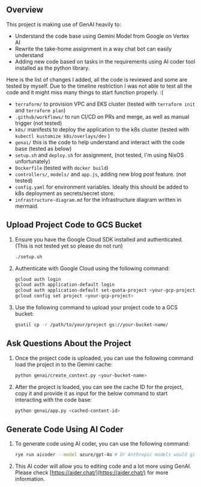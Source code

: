 ## Overview

This project is making use of GenAI heavily to:
- Understand the code base using Gemini Model from Google on Vertex AI
- Rewrite the take-home assignment in a way chat bot can easily understand
- Adding new code based on tasks in the requirements using AI coder tool installed as the python library.

Here is the list of changes I added, all the code is reviewed and some are tested by myself. Due to the timeline restriction
I was not able to test all the code and it might miss many things to start function properly. :(

- `terraform/` to provision VPC and EKS cluster (tested with `terraform init` and `terraform plan`)
- `.github/workflows/` to run CI/CD on PRs and merge, as well as manual trigger (not tested)
- `k8s/` manifests to deploy the application to the k8s cluster (tested with `kubectl kustomize k8s/overlays/dev` )
- `genai/` this is the code to help understand and interact with the code base (tested as below)
- `setup.sh` and `deploy.sh` for assignment, (not tested, I'm using NixOS unfortunately)
-  `Dockerfile` (tested with `docker build`)
- `controllers/`, `models/` and `app.js`, adding new blog post feature. (not tested)
- `config.yaml` for environment variables. Ideally this should be added to k8s deployment as secrets/secret store.
- `infrastructure-diagram.md` for the infrastructure diagram written in mermaid.


## Upload Project Code to GCS Bucket

1. Ensure you have the Google Cloud SDK installed and authenticated. (This is not tested yet so please do not run)
   ```bash
   ./setup.sh
   ```

1. Authenticate with Google Cloud using the following command:
   ```bash
   gcloud auth login
   gcloud auth application-default login
   gcloud auth application-default set-quota-project <your-gcp-project>
   gcloud config set project <your-gcp-project>
   ```

1. Use the following command to upload your project code to a GCS bucket:
   ```bash
   gsutil cp -r /path/to/your/project gs://your-bucket-name/
   ```

## Ask Questions About the Project

1. Once the project code is uploaded, you can use the following command load the project in to the Gemini cache:
   ```bash
   python genai/create_context.py <your-bucket-name>
   ```

1. After the project is loaded, you can see the cache ID for the project, copy it and provide it as input for the below command to start interacting with the code base:
   ```bash
   python genai/app.py <cached-content-id>
   ```

## Generate Code Using AI Coder

1. To generate code using AI coder, you can use the following command:
   ```bash
   rye run aicoder --model azure/gpt-4o # Or Anthropic models would give best result
   ```

1. This AI coder will allow you to editing code and a lot more using GenAI. Please check [https://aider.chat/](https://aider.chat/) for more information.

